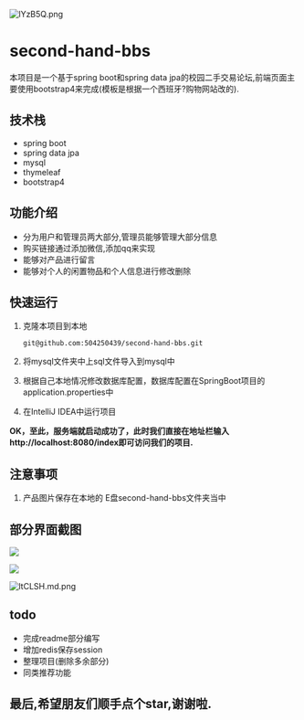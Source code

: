 
![lYzB5Q.png](https://s2.ax1x.com/2020/01/02/lYzB5Q.png)


# second-hand-bbs

本项目是一个基于spring boot和spring data jpa的校园二手交易论坛,前端页面主要使用bootstrap4来完成(模板是根据一个西班牙?购物网站改的).

## 技术栈
- spring boot
- spring data jpa
- mysql
- thymeleaf
- bootstrap4

## 功能介绍
- 分为用户和管理员两大部分,管理员能够管理大部分信息
- 购买链接通过添加微信,添加qq来实现
- 能够对产品进行留言
- 能够对个人的闲置物品和个人信息进行修改删除

## 快速运行
1. 克隆本项目到本地

    ` git@github.com:504250439/second-hand-bbs.git `

2. 将mysql文件夹中上sql文件导入到mysql中
3. 根据自己本地情况修改数据库配置，数据库配置在SpringBoot项目的application.properties中
4. 在IntelliJ IDEA中运行项目

**OK，至此，服务端就启动成功了，此时我们直接在地址栏输入http://localhost:8080/index即可访问我们的项目.**

## 注意事项
1. 产品图片保存在本地的 E盘second-hand-bbs文件夹当中


## 部分界面截图
![](https://s2.ax1x.com/2020/01/02/ltCrwV.md.png)

![](https://s2.ax1x.com/2020/01/02/ltCWl9.md.png)

![ltCLSH.md.png](https://s2.ax1x.com/2020/01/02/ltCLSH.md.png)



## todo
- 完成readme部分编写
- 增加redis保存session
- 整理项目(删除多余部分)
- 同类推荐功能

## 最后,希望朋友们顺手点个star,谢谢啦.